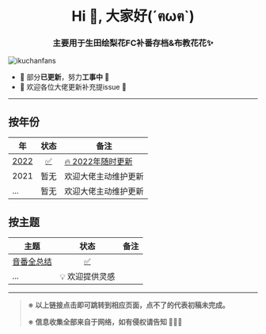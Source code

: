 

<h1 align="center">Hi 👋, 大家好(´ฅωฅ`)</h1>
<h3 align="center">主要用于生田绘梨花FC补番存档&布教花花✨</h3>
<p align="left"> <img src="https://komarev.com/ghpvc/?username=ikuchanfans&label=Profile%20views&color=0e75b6&style=flat" alt="ikuchanfans" /> </p>


- 🚧 部分**已更新**，努力**工事中** 🚧 
- 🥺 欢迎各位大佬更新补充提issue 🥺

---


## 按年份


| 年                                                           |                             状态                             | 备注                                                         |
| ------------------------------------------------------------ | :----------------------------------------------------------: | ------------------------------------------------------------ |
| [2022](https://github.com/ikuchanfans/wiki/blob/main/year/2022.md) | [✅](https://github.com/ikuchanfans/wiki/blob/main/year/2022.md) | [🔥 2022年随时更新](https://github.com/ikuchanfans/wiki/blob/main/year/2022.md) |
| 2021                                                         |                             暂无                             | 欢迎大佬主动维护更新                                         |
| ...                                                          |                             暂无                             | 欢迎大佬主动维护更新                                         |



## 按主题


| 主题                                                         |                             状态                             | 备注 |
| ------------------------------------------------------------ | :----------------------------------------------------------: | ---- |
| [音番全总结](https://github.com/ikuchanfans/wiki/blob/main/theme/音番总结.md) | [✅](https://github.com/ikuchanfans/wiki/blob/main/theme/音番总结.md) |      |
| ...                                                          |                        💡 欢迎提供灵感                        |      |

---

> **※ 以上链接点击即可跳转到相应页面，点不了的代表初稿未完成。**
>
> **※ 信息收集全部来自于网络，如有侵权请告知 🙇🏻‍♀️**


